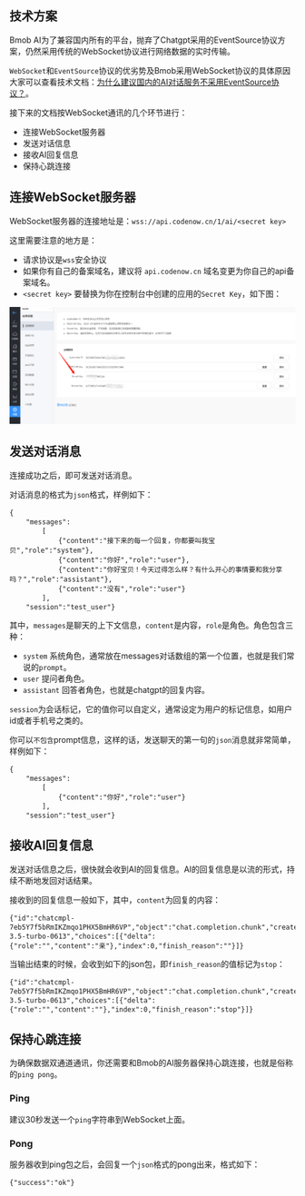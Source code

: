 
## 技术方案

Bmob AI为了兼容国内所有的平台，抛弃了Chatgpt采用的EventSource协议方案，仍然采用传统的WebSocket协议进行网络数据的实时传输。

`WebSocket`和`EventSource`协议的优劣势及Bmob采用WebSocket协议的具体原因大家可以查看技术文档：[为什么建议国内的AI对话服务不采用EventSource协议？](https://juejin.cn/post/7256975111563214905)。

接下来的文档按WebSocket通讯的几个环节进行：  

- 连接WebSocket服务器
- 发送对话信息
- 接收AI回复信息
- 保持心跳连接

## 连接WebSocket服务器

WebSocket服务器的连接地址是：` wss://api.codenow.cn/1/ai/<secret key> `

这里需要注意的地方是：  

- 请求协议是` wss `安全协议
- 如果你有自己的备案域名，建议将 `api.codenow.cn` 域名变更为你自己的api备案域名。 
- `<secret key>` 要替换为你在控制台中创建的应用的`Secret Key`，如下图：
  
![](image/secretkey.png)

## 发送对话消息

连接成功之后，即可发送对话消息。

对话消息的格式为`json`格式，样例如下：

```
{
    "messages":
        [
            {"content":"接下来的每一个回复，你都要叫我宝贝","role":"system"},
            {"content":"你好","role":"user"},
            {"content":"你好宝贝！今天过得怎么样？有什么开心的事情要和我分享吗？","role":"assistant"},
            {"content":"没有","role":"user"}
        ],
    "session":"test_user"}
```

其中，`messages`是聊天的上下文信息，`content`是内容，`role`是角色。角色包含三种：

- `system` 系统角色，通常放在messages对话数组的第一个位置，也就是我们常说的`prompt`。
- `user` 提问者角色。
- `assistant` 回答者角色，也就是chatgpt的回复内容。
  
`session`为会话标记，它的值你可以自定义，通常设定为用户的标记信息，如用户id或者手机号之类的。

你可以`不包含`prompt信息，这样的话，发送聊天的第一句的`json`消息就非常简单，样例如下：

```
{
    "messages":
        [
            {"content":"你好","role":"user"}
        ],
    "session":"test_user"}
```

## 接收AI回复信息

发送对话信息之后，很快就会收到AI的回复信息。AI的回复信息是以流的形式，持续不断地发回对话结果。

接收到的回复信息一般如下，其中，`content`为回复的内容：

```
{"id":"chatcmpl-7eb5Y7f5bRmIKZmqo1PHX5BmHR6VP","object":"chat.completion.chunk","created":1689910044,"model":"gpt-3.5-turbo-0613","choices":[{"delta":{"role":"","content":"亲"},"index":0,"finish_reason":""}]}
```

当输出结束的时候，会收到如下的json包，即`finish_reason`的值标记为`stop`：

```
{"id":"chatcmpl-7eb5Y7f5bRmIKZmqo1PHX5BmHR6VP","object":"chat.completion.chunk","created":1689910044,"model":"gpt-3.5-turbo-0613","choices":[{"delta":{"role":"","content":""},"index":0,"finish_reason":"stop"}]}
```

## 保持心跳连接

为确保数据双通道通讯，你还需要和Bmob的AI服务器保持心跳连接，也就是俗称的`ping pong`。

### Ping

建议30秒发送一个`ping`字符串到WebSocket上面。

### Pong

服务器收到ping包之后，会回复一个`json`格式的pong出来，格式如下：

```
{"success":"ok"}
```